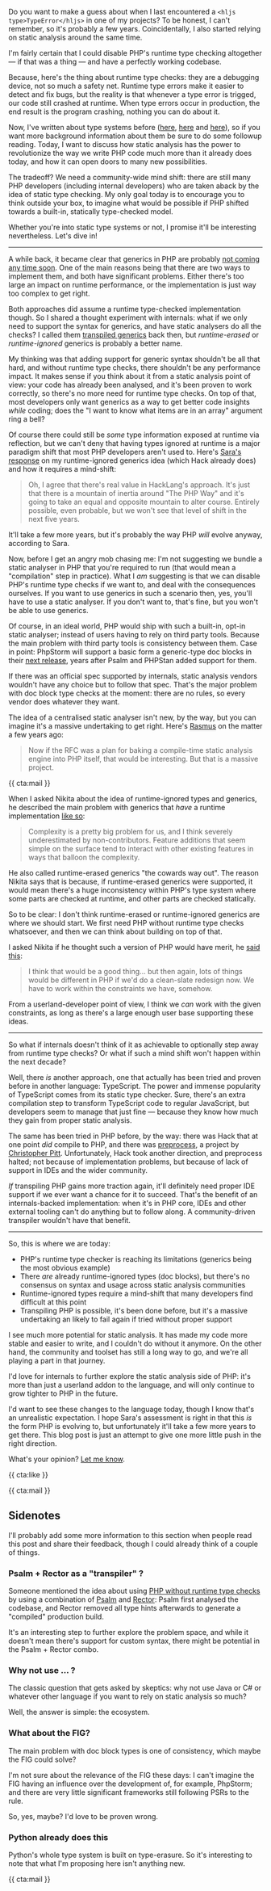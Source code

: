 Do you want to make a guess about when I last encountered a `<hljs type>TypeError</hljs>` in one of my projects? To be honest, I can't remember, so it's probably a few years. Coincidentally, I also started relying on static analysis around the same time.

I'm fairly certain that I could disable PHP's runtime type checking altogether — if that was a thing — and have a perfectly working codebase. 

Because, here's the thing about runtime type checks: they are a debugging device, not so much a safety net. Runtime type errors make it easier to detect and fix bugs, but the reality is that whenever a type error is trigged, our code still crashed at runtime. When type errors occur in production, the end result is the program crashing, nothing you can do about it.

Now, I've written about type systems before ([here](/blog/tests-and-types), [here](/blog/liskov-and-type-safety) and [here](/blog/the-case-for-transpiled-generics)), so if you want more background information about them be sure to do some followup reading. Today, I want to discuss how static analysis has the power to revolutionize the way we write PHP code much more than it already does today, and how it can open doors to many new possibilities.

The tradeoff? We need a community-wide mind shift: there are still many PHP developers (including internal developers) who are taken aback by the idea of static type checking. My only goal today is to encourage you to think outside your box, to imagine what would be possible if PHP shifted towards a built-in, statically type-checked model.

Whether you're into static type systems or not, I promise it'll be interesting nevertheless. Let's dive in!

---

A while back, it became clear that generics in PHP are probably [not coming any time soon](*https://github.com/PHPGenerics/php-generics-rfc/issues/45). One of the main reasons being that there are two ways to implement them, and both have significant problems. Either there's too large an impact on runtime performance, or the implementation is just way too complex to get right.

Both approaches did assume a runtime type-checked implementation though. So I shared a thought experiment with internals: what if we only need to support the syntax for generics, and have static analysers do all the checks? I called them [transpiled generics](/blog/the-case-for-transpiled-generics) back then, but _runtime-erased_ or _runtime-ignored_ generics is probably a better name.

My thinking was that adding support for generic syntax shouldn't be all that hard, and without runtime type checks, there shouldn't be any performance impact. It makes sense if you think about it from a static analysis point of view: your code has already been analysed, and it's been proven to work correctly, so there's no more need for runtime type checks. On top of that, most developers only want generics as a way to get better code insights _while_ coding; does the "I want to know what items are in an array" argument ring a bell?

Of course there could still be _some_ type information exposed at runtime via reflection, but we can't deny that having types ignored at runtime is a major paradigm shift that most PHP developers aren't used to. Here's [Sara's response](*https://www.reddit.com/r/PHP/comments/iuhtgd/ive_proposed_an_approach_to_generics_on_internals/g5pgkbn/) on my runtime-ignored generics idea (which Hack already does) and how it requires a mind-shift:

> Oh, I agree that there's real value in HackLang's approach. It's just that there is a mountain of inertia around "The PHP Way" and it's going to take an equal and opposite mountain to alter course.
> Entirely possible, even probable, but we won't see that level of shift in the next five years.

It'll take a few more years, but it's probably the way PHP _will_ evolve anyway, according to Sara.

Now, before I get an angry mob chasing me: I'm not suggesting we bundle a static analyser in PHP that you're required to run (that would mean a "compilation" step in practice). What I _am_ suggesting is that we can disable PHP's runtime type checks if we want to, and deal with the consequences ourselves. If you want to use generics in such a scenario then, yes, you'll have to use a static analyser. If you don't want to, that's fine, but you won't be able to use generics.

Of course, in an ideal world, PHP would ship with such a built-in, opt-in static analyser; instead of users having to rely on third party tools. Because the main problem with third party tools is consistency between them. Case in point: PhpStorm will support a basic form a generic-type doc blocks in their [next release](*https://blog.jetbrains.com/phpstorm/2021/07/phpstorm-2021-2-beta/), years after Psalm and PHPStan added support for them.

If there was an official spec supported by internals, static analysis vendors wouldn't have any choice but to follow that spec. That's the major problem with doc block type checks at the moment: there are no rules, so every vendor does whatever they want.

The idea of a centralised static analyser isn't new, by the way, but you can imagine it's a massive undertaking to get right. Here's [Rasmus](*https://externals.io/message/101477#101592) on the matter a few years ago:

> Now if the RFC was a plan for baking a compile-time static analysis engine
> into PHP itself, that would be interesting. But that is a massive project.

{{ cta:mail }}

When I asked Nikita about the idea of runtime-ignored types and generics, he described the main problem with generics that _have_ a runtime implementation [like so](*https://www.reddit.com/r/PHP/comments/j65968/ama_with_the_phpstorm_team_from_jetbrains_on/g7zg9mt/):

> Complexity is a pretty big problem for us, and I think severely underestimated by non-contributors. Feature additions that seem simple on the surface tend to interact with other existing features in ways that balloon the complexity.

He also called runtime-erased generics "the cowards way out". The reason Nikita says that is because, if runtime-erased generics were supported, it would mean there's a huge inconsistency within PHP's type system where some parts are checked at runtime, and other parts are checked statically.

So to be clear: I don't think runtime-erased or runtime-ignored generics are where we should start. We first need PHP without runtime type checks whatsoever, and then we can think about building on top of that.

I asked Nikita if he thought such a version of PHP would have merit, he [said this](*https://www.reddit.com/r/PHP/comments/j65968/ama_with_the_phpstorm_team_from_jetbrains_on/g83vvav/):

> I think that would be a good thing... but then again, lots of things would be different in PHP if we'd do a clean-slate redesign now. We have to work within the constraints we have, somehow.

From a userland-developer point of view, I think we _can_ work with the given constraints, as long as there's a large enough user base supporting these ideas.

---

So what if internals doesn't think of it as achievable to optionally step away from runtime type checks? Or what if such a mind shift won't happen within the next decade?

Well, there _is_ another approach, one that actually has been tried and proven before in another language: TypeScript. The power and immense popularity of TypeScript comes from its static type checker. Sure, there's an extra compilation step to transform TypeScript code to regular JavaScript, but developers seem to manage that just fine — because they know how much they gain from proper static analysis.

The same has been tried in PHP before, by the way: there was Hack that at one point _did_ compile to PHP, and there was [preprocess](*https://preprocess.io/#/), a project by [Christopher Pitt](*https://twitter.com/assertchris). Unfortunately, Hack took another direction, and preprocess halted; not because of implementation problems, but because of lack of support in IDEs and the wider community. 

_If_ transpiling PHP gains more traction again, it'll definitely need proper IDE support if we ever want a chance for it to succeed. That's the benefit of an internals-backed implementation: when it's in PHP core, IDEs and other external tooling can't do anything but to follow along. A community-driven transpiler wouldn't have that benefit.

---

So, this is where we are today:

- PHP's runtime type checker is reaching its limitations (generics being the most obvious example)
- There _are_ already runtime-ignored types (doc blocks), but there's no consensus on syntax and usage across static analysis communities
- Runtime-ignored types require a mind-shift that many developers find difficult at this point
- Transpiling PHP is possible, it's been done before, but it's a massive undertaking an likely to fail again if tried without proper support

I see much more potential for static analysis. It has made my code more stable and easier to write, and I couldn't do without it anymore. On the other hand, the community and toolset has still a long way to go, and we're all playing a part in that journey. 

I'd love for internals to further explore the static analysis side of PHP: it's more than just a userland addon to the language, and will only continue to grow tighter to PHP in the future. 

I'd want to see these changes to the language today, though I know that's an unrealistic expectation. I hope Sara's assessment is right in that this _is_ the form PHP is evolving to, but unfortunately it'll take a few more years to get there. This blog post is just an attempt to give one more little push in the right direction.

What's your opinion? [Let me know](*https://twitter.com/brendt_gd).

{{ cta:like }}

{{ cta:mail }}

## Sidenotes

I'll probably add some more information to this section when people read this post and share their feedback, though I could already think of a couple of things.

### Psalm + Rector as a "transpiler" ?

Someone mentioned the idea about using [PHP without runtime type checks](*https://www.youtube.com/watch?v=N2PENQpQVjQ&t=2454s) by using a combination of [Psalm](*https://psalm.dev/) and [Rector](*https://getrector.org/): Psalm first analysed the codebase, and Rector removed all type hints afterwards to generate a "compiled" production build. 

It's an interesting step to further explore the problem space, and while it doesn't mean there's support for custom syntax, there might be potential in the Psalm + Rector combo.

### Why not use … ?

The classic question that gets asked by skeptics: why not use Java or C# or whatever other language if you want to rely on static analysis so much?

Well, the answer is simple: the ecosystem.

### What about the FIG?

The main problem with doc block types is one of consistency, which maybe the FIG could solve?

I'm not sure about the relevance of the FIG these days: I can't imagine the FIG having an influence over the development of, for example, PhpStorm; and there are very little significant frameworks still following PSRs to the rule. 

So, yes, maybe? I'd love to be proven wrong. 

### Python already does this

Python's whole type system is built on type-erasure. So it's interesting to note that what I'm proposing here isn't anything new.

{{ cta:mail }}
